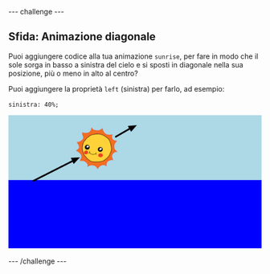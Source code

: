 --- challenge ---
## Sfida: Animazione diagonale
Puoi aggiungere codice alla tua animazione `sunrise`, per fare in modo che il sole sorga in basso a sinistra del cielo e si sposti in diagonale nella sua posizione, più o meno in alto al centro?

Puoi aggiungere la proprietà `left` (sinistra) per farlo, ad esempio:

```
sinistra: 40%;
```

![screenshot](images/sunrise-left.png)





--- /challenge ---